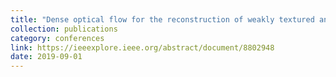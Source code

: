 ```yaml
---
title: "Dense optical flow for the reconstruction of weakly textured and structured surfaces: Application to endoscopy"
collection: publications
category: conferences
link: https://ieeexplore.ieee.org/abstract/document/8802948
date: 2019-09-01
---
```



